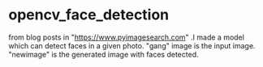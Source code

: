 # opencv_face_detection

from blog posts in "https://www.pyimagesearch.com" .I made a model which can detect faces in a given photo.
"gang" image is the input image. "newimage" is the generated image with faces detected.

